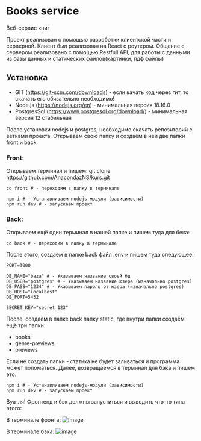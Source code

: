 # Books service

Веб-сервис книг

Проект реализован с помощью разработки клиентской части и серверной. Клиент был реализован на React с роутером. Общение с сервером реализовано с помощью Restfull API, для работы с данными из базы данных и статических файлов(картинки, пдф файлы)


## Установка

- GIT (https://git-scm.com/downloads) - если качать код через гит, то скачать его обязательно необходимо!
- Node.js (https://nodejs.org/en) - минимальная версия 18.16.0 
- PostgresSql (https://www.postgresql.org/download/) - минимальная версия 12 стабильная

После установки nodejs и postgres, необходимо скачать репозиторий с ветками проекта. Открываем свою папку и создаём в ней две папки front и back


### Front:
Открываем терминал и пишем:
git clone https://github.com/AnacondazNS/kurs.git
```
cd front # - переходим в папку в терминале

npm i # - Устанавливаем nodejs-модули (зависимости)
npm run dev # - запускаем проект
```

### Back:
Открываем ещё один терминал в нашей папке и пишем туда для бека:
```
cd back # - переходим в папку в терминале
```

После этого, создаём в папке back файл .env и пишем туда следующее:

```
PORT=3000

DB_NAME="baza" # - Указываем название своей бд
DB_USER="postgres" # - Указываем название юзера (изначально postgres)
DB_PASS="1234" # - Указываем пароль от юзера (изначально postgres)
DB_HOST="localhost"
DB_PORT=5432

SECRET_KEY="secret_123"
```

После, создаём в папке back папку static, где внутри папки создаём ещё три папки:
- books
- genre-previews
- previews

Если не создать папки - статика не будет заливаться и программа может поломаться.
Далее, возвращаемся в терминал для бэка и пишем это:
```
npm i # - Устанавливаем nodejs-модули (зависимости)
npm run dev # - запускаем проект
```


Вуа-ля! Фронтенд и бэк должны запуститься и выводить что-то типа этого:


В терминале фронта:
![image](https://github.com/evyz/book-shop/assets/73714921/95578fda-e242-428e-adbe-1bf010087b4a)

В терминале бэка:
![image](https://github.com/evyz/book-shop/assets/73714921/54caa2b4-4190-4378-9b0d-a79d10c1b2bc)

